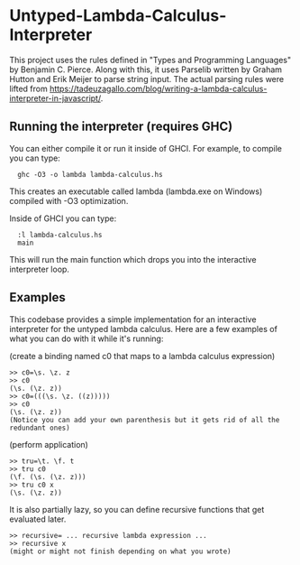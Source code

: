 # Untyped-Lambda-Calculus-Interpreter
This project uses the rules defined in "Types and Programming Languages" by Benjamin C. Pierce. Along with this, it uses Parselib written by Graham Hutton and Erik Meijer to parse string input. The actual parsing rules were lifted from https://tadeuzagallo.com/blog/writing-a-lambda-calculus-interpreter-in-javascript/.


## Running the interpreter (requires GHC)
You can either compile it or run it inside of GHCI. For example, to compile you can type:
```
  ghc -O3 -o lambda lambda-calculus.hs
```

This creates an executable called lambda (lambda.exe on Windows) compiled with -O3 optimization.

Inside of GHCI you can type:
```
  :l lambda-calculus.hs
  main
 ```
This will run the main function which drops you into the interactive interpreter loop.

## Examples
This codebase provides a simple implementation for an interactive interpreter for the untyped lambda calculus. Here are a few examples of what you can do with it while it's running:

(create a binding named c0 that maps to a lambda calculus expression)
```
>> c0=\s. \z. z
>> c0
(\s. (\z. z))
>> c0=(((\s. \z. ((z)))))
>> c0
(\s. (\z. z))
(Notice you can add your own parenthesis but it gets rid of all the redundant ones)
```

(perform application)
```
>> tru=\t. \f. t
>> tru c0
(\f. (\s. (\z. z)))
>> tru c0 x
(\s. (\z. z))
```

It is also partially lazy, so you can define recursive functions that get evaluated later.
```
>> recursive= ... recursive lambda expression ...
>> recursive x
(might or might not finish depending on what you wrote)
```

